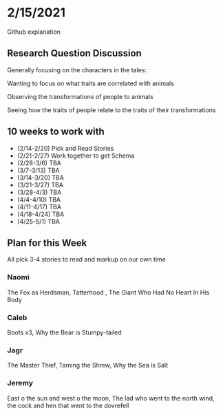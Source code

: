 # 2/15/2021

Github explanation

## Research Question Discussion
Generally focusing on the characters in the tales:

Wanting to focus on what traits are correlated with animals

Observing the transformations of people to animals

Seeing how the traits of people relate to the traits of their transformations


## 10 weeks to work with
- (2/14-2/20) Pick and Read Stories
- (2/21-2/27) Work together to get Schema
- (2/28-3/6) TBA
- (3/7-3/13) TBA
- (3/14-3/20) TBA
- (3/21-3/27) TBA
- (3/28-4/3) TBA
- (4/4-4/10) TBA
- (4/11-4/17) TBA
- (4/18-4/24) TBA
- (4/25-5/1) TBA

## Plan for this Week

All pick 3-4 stories to read and markup on our own time

### Naomi
The Fox as Herdsman, Tatterhood , The Giant Who Had No Heart In His Body

### Caleb 
Boots x3, Why the Bear is Stumpy-tailed

### Jagr
The Master Thief, Taming the Shrew, Why the Sea is Salt

### Jeremy
East o the sun and west o the moon, The lad who went to the north wind, the cock and hen that went to the dovrefell



